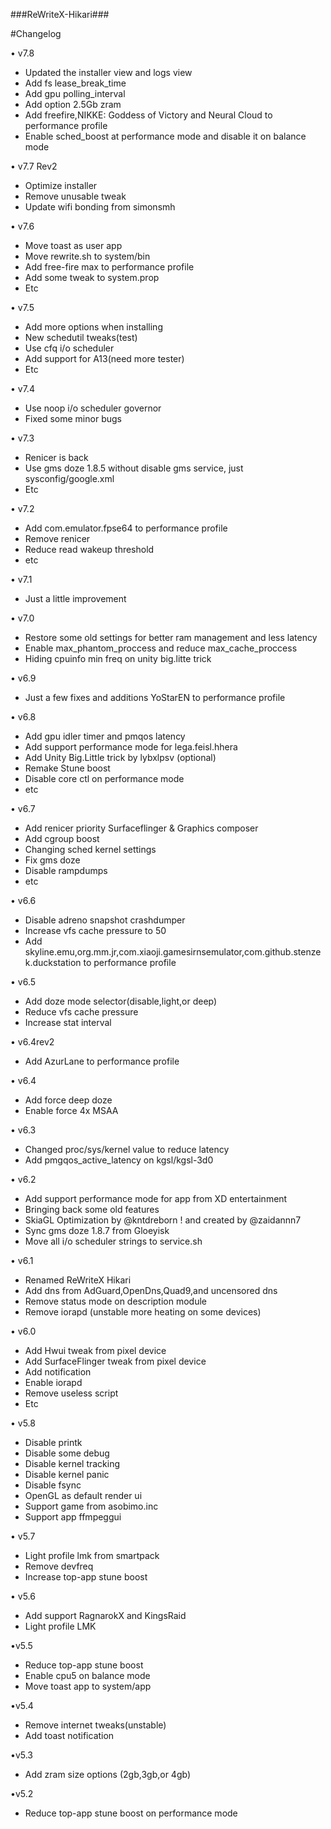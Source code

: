 ###ReWriteX-Hikari###

#Changelog

• v7.8
- Updated the installer view and logs view
- Add fs lease_break_time
- Add gpu polling_interval
- Add option 2.5Gb zram
- Add freefire,NIKKE: Goddess of Victory and Neural Cloud to performance profile
- Enable sched_boost at performance mode and disable it on balance mode

• v7.7 Rev2
- Optimize installer
- Remove unusable tweak
- Update wifi bonding from simonsmh

• v7.6
- Move toast as user app
- Move rewrite.sh to system/bin
- Add free-fire max to performance profile
- Add some tweak to system.prop
- Etc

• v7.5
- Add more options when installing
- New schedutil tweaks(test)
- Use cfq i/o scheduler
- Add support for A13(need more tester)
- Etc

• v7.4
- Use noop i/o scheduler governor
- Fixed some minor bugs

• v7.3
- Renicer is back
- Use gms doze 1.8.5 without disable gms service, just sysconfig/google.xml
- Etc

• v7.2
- Add com.emulator.fpse64 to performance profile
- Remove renicer
- Reduce read wakeup threshold
- etc

• v7.1
- Just a little improvement 

• v7.0
- Restore some old settings for better ram management and less latency
- Enable max_phantom_proccess and reduce max_cache_proccess
- Hiding cpuinfo min freq on unity big.litte trick

• v6.9
- Just a few fixes and additions YoStarEN to performance profile

• v6.8
- Add gpu idler timer and pmqos latency
- Add support performance mode for lega.feisl.hhera
- Add Unity Big.Little trick by lybxlpsv (optional)
- Remake Stune boost
- Disable core ctl on performance mode
- etc

• v6.7
- Add renicer priority Surfaceflinger & Graphics composer
- Add cgroup boost
- Changing sched kernel settings
- Fix gms doze 
- Disable rampdumps
- etc

• v6.6
- Disable adreno snapshot crashdumper
- Increase vfs cache pressure to 50
- Add skyline.emu,org.mm.jr,com.xiaoji.gamesirnsemulator,com.github.stenzek.duckstation to performance profile

• v6.5
- Add doze mode selector(disable,light,or deep)
- Reduce vfs cache pressure
- Increase stat interval

• v6.4rev2
- Add AzurLane to performance profile

• v6.4
- Add force deep doze
- Enable force 4x MSAA

• v6.3
- Changed proc/sys/kernel value to reduce latency
- Add pmgqos_active_latency on kgsl/kgsl-3d0 

• v6.2
- Add support performance mode for app from XD entertainment 
- Bringing back some old features
- SkiaGL Optimization by @kntdreborn ! and created by @zaidannn7
- Sync gms doze 1.8.7 from Gloeyisk
- Move all i/o scheduler strings to service.sh

• v6.1
- Renamed ReWriteX Hikari
- Add dns from AdGuard,OpenDns,Quad9,and uncensored dns
- Remove status mode on description module
- Remove iorapd (unstable more heating on some devices)

• v6.0
- Add Hwui tweak from pixel device
- Add SurfaceFlinger tweak from pixel device
- Add notification
- Enable iorapd
- Remove useless script
- Etc

• v5.8
- Disable printk
- Disable some debug
- Disable kernel tracking
- Disable kernel panic
- Disable fsync
- OpenGL as default render ui
- Support game from asobimo.inc
- Support app ffmpeggui 

• v5.7
- Light profile lmk from smartpack
- Remove devfreq
- Increase top-app stune boost

• v5.6
- Add support RagnarokX and KingsRaid
- Light profile LMK

•v5.5
- Reduce top-app stune boost
- Enable cpu5 on balance mode
- Move toast app to system/app

•v5.4
- Remove internet tweaks(unstable)
- Add toast notification 

•v5.3
- Add zram size options (2gb,3gb,or 4gb)

•v5.2
- Reduce top-app stune boost on performance mode

